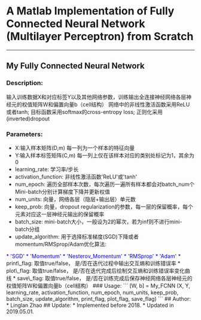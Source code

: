 # A Matlab Implementation of Fully Connected Neural Network (Multilayer Perceptron) from Scratch
---
## My Fully Connected Neural Network
### Description:
输入训练数据X和对应标签Y以及其他网络参数，训练输出全连接神经网络各层神经元的权值矩阵W和偏置向量b（cell结构）
网络中的非线性激活函数采用ReLU或者tanh; 目标函数采用softmax的cross-entropy loss; 正则化采用(inverted)dropout
### Parameters:
* X:输入样本矩阵(D,m) 每一列为一个样本的特征向量    
* Y:输入样本标签矩阵(C,m) 每一列上仅在该样本对应的类别处标记为1，其余为0  
* learning\_rate: 学习率/步长  
* activation\_function: 非线性激活函数'ReLU'或'tanh'  
* num\_epoch: 遍历全部样本次数，每次遍历一遍所有样本都会对batch\_num个Mini-batch分别计算梯度下降并更新权值  
* num\_units: 向量，网络各层（隐层+输出层）单元数  
* keep\_prob: 向量，dropout regularization的参数，每一层的保留概率，每个元素对应这一层神经元输出的保留概率  
* batch\_size: mini-batch大小，一般设为2的幂次，若为inf则不进行mini-batch分组  
* update\_algorithm: 用于选择标准梯度(SGD)下降或者momentum/RMSprop/Adam优化算法:
<label style="color:blue">
   * 'SGD'
   * 'Momentum'
   * 'Nesterov_Momentum'
   * 'RMSprop'
   * 'Adam'</label>
* print\_flag: 取值true/false， 是/否在迭代过程中输出交互熵和训练错误率  
* plot\_flag: 取值true/false， 是/否在迭代完成后绘制交互熵和训练错误率变化曲线  
* save\_flag: 取值true/false， 是/否在训练完成后保存神经网络各层神经元的权值矩阵W和偏置向量b（cell结构）  
### Usage:
```
[W, b] = My_FCNN (X, Y, learning_rate, activation_function, num_epoch, num_units, keep_prob, batch_size, update_algorithm, print_flag, plot_flag, save_flag)  
```
## Author: 
* Linglan Zhao
## Update: 
* Implemented before 2018.
* Updated in 2019.05.01. 